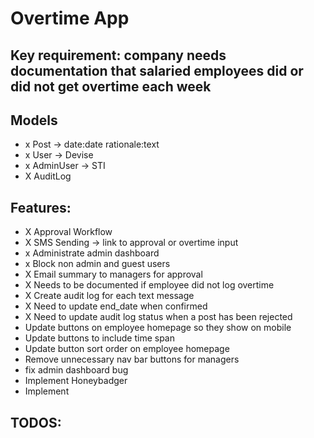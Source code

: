 # Overtime App

## Key requirement: company needs documentation that salaried employees did or did not get overtime each week

## Models
- x Post -> date:date rationale:text
- x User -> Devise
- x AdminUser -> STI
- X AuditLog

## Features:
- X Approval Workflow
- X SMS Sending -> link to approval or overtime input
- x Administrate admin dashboard
- x Block non admin and guest users
- X Email summary to managers for approval
- X Needs to be documented if employee did not log overtime
- X Create audit log for each text message
- X Need to update end_date when confirmed
- X Need to update audit log status when a post has been rejected
- Update buttons on employee homepage so they show on mobile
- Update buttons to include time span
- Update button sort order on employee homepage
- Remove unnecessary nav bar buttons for managers
- fix admin dashboard bug
- Implement Honeybadger
- Implement

## TODOS:
